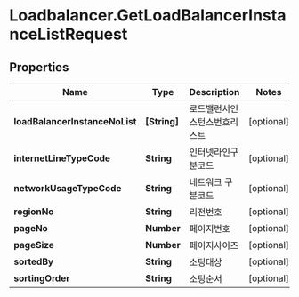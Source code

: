 # Loadbalancer.GetLoadBalancerInstanceListRequest

## Properties
Name | Type | Description | Notes
------------ | ------------- | ------------- | -------------
**loadBalancerInstanceNoList** | **[String]** | 로드밸런서인스턴스번호리스트 | [optional] 
**internetLineTypeCode** | **String** | 인터넷라인구분코드 | [optional] 
**networkUsageTypeCode** | **String** | 네트워크 구분코드 | [optional] 
**regionNo** | **String** | 리전번호 | [optional] 
**pageNo** | **Number** | 페이지번호 | [optional] 
**pageSize** | **Number** | 페이지사이즈 | [optional] 
**sortedBy** | **String** | 소팅대상 | [optional] 
**sortingOrder** | **String** | 소팅순서 | [optional] 


